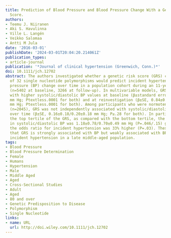 ```yaml
---
title: Prediction of Blood Pressure and Blood Pressure Change With a Genetic Risk
  Score.
authors:
- Teemu J. Niiranen
- Aki S. Havulinna
- Ville L. Langén
- Veikko Salomaa
- Antti M Jula
date: '2016-03-01'
publishDate: '2024-03-01T20:04:20.214061Z'
publication_types:
- article-journal
publication: '*Journal of clinical hypertension (Greenwich, Conn.)*'
doi: 10.1111/jch.12702
abstract: The authors investigated whether a genetic risk score (GRS) constructed
  of 32 single nucleotide polymorphisms would predict incident hypertension and blood
  pressure (BP) change over time in a population cohort during an 11-year follow-up
  (n=5402 at baseline, 3266 at follow-up). In multivariable models, GRS was associated
  with higher systolic/diastolic BP values at baseline (β±standard error [SE], 1.04±0.14/1.11±0.13
  mm Hg; Ptextless.0001 for both) and at reinvestigation (β±SE, 0.84±0.18/0.79±0.16
  mm Hg; Ptextless.0001 for both). Among participants who were normotensive at baseline
  (n=2045), GRS was not independently associated with systolic/diastolic BP change
  over time (β±SE, 0.16±0.18/0.20±0.18 mm Hg; P≥.28 for both). In participants in
  the top tertile of the GRS, as compared with the bottom tertile, the predicted increase
  in systolic/diastolic BP was 1.18±0.78/0.70±0.49 mm Hg (P=.046/.15) greater and
  the odds ratio for incident hypertension was 33% higher (P=.03). These data show
  that GRS is strongly associated with BP but weakly associated with BP increase and
  incident hypertension in a late middle-aged population.
tags:
- Blood Pressure
- Blood Pressure Determination
- Female
- Humans
- Hypertension
- Male
- Middle Aged
- Aged
- Cross-Sectional Studies
- Adult
- Aged
- 80 and over
- Genetic Predisposition to Disease
- Polymorphism
- Single Nucleotide
links:
- name: URL
  url: http://doi.wiley.com/10.1111/jch.12702
---
```

